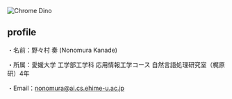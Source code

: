 ![Chrome Dino](https://mir-s3-cdn-cf.behance.net/project_modules/max_1200/4ff07986208593.5d9a654e92f36.gif)


## profile
・名前：野々村 奏 (Nonomura Kanade)

・所属：愛媛大学 工学部工学科 応用情報工学コース 自然言語処理研究室（梶原研）4年

・Email：nonomura@ai.cs.ehime-u.ac.jp

